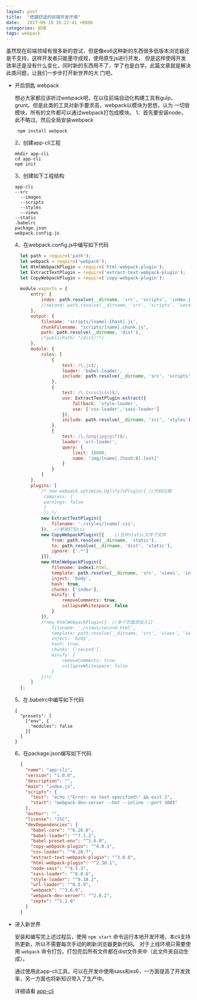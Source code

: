 ```yaml
---
layout: post
title:  "搭建舒适的前端开发环境"
date:   2017-09-18 16:22:41 +0800
categories: 前端
tags: webpack
---
```

虽然现在前端领域有很多新的尝试，但是像es6这种新的东西很多低版本浏览器还是不支持，这样开发者只能墨守成规，使用原生js进行开发，
但是这样使得开发效率还是没有什么变化，同时新的东西用不了，学了也是白学。此篇文章就是解决此类问题，让我们一步步打开新世界的大
门吧。

* 开启钥匙 webpack

  想必大家都应该听过webpack吧，在以往前端自动化构建工具有gulp，grunt。但是此类的工具对新手要求高，webpack以模块为思想，认为
  一切皆模块，所有的文件都可以通过webpack打包成模块。
  1、首先要安装node，此不略过。然后全局安装webpack
  ```
   npm install webpack
  ```
  2、创建app-cli工程
  ```
  mkdir app-cli
  cd app-cli
  npm init
  ```
  3、创建如下工程结构
  ```
  app-cli
  --src
    --images
    --scripts
    --styles
    --views
  --static
  .babelrc
  package.json
  webpack.config.js
  ```
  4、在webpack.config.js中编写如下代码
  ```javascript
    let path = require('path');
    let webpack = require('webpack');
    let HtmlWebpackPlugin = require('html-webpack-plugin');
    let ExtractTextPlugin = require('extract-text-webpack-plugin');
    let CopyWebpackPlugin = require('copy-webpack-plugin');
    
    module.exports = {
        entry: {
            index: path.resolve(__dirname, 'src', 'scripts', 'index.js'),
            //second: path.resolve(__dirname, 'src', 'scripts', 'second.js'),  //多个页面添加入口
        },
        output: {
            filename: 'scripts/[name]-[hash].js',
            chunkFilename: "scripts/[name].chunk.js",
            path: path.resolve(__dirname, 'dist'),
            /*publicPath: "/dist/"*/
        },
        module: {
            rules: [
                {
                    test: /\.js$/,
                    loader: 'babel-loader',
                    include: path.resolve(__dirname, 'src', 'scripts')
                },
                {
                    test: /\.(scss|css)$/,
                    use: ExtractTextPlugin.extract({
                        fallback: 'style-loader',
                        use: ['css-loader','sass-loader']
                    }),
                    include: path.resolve(__dirname, 'src', 'styles')
                },
                {
                    test: /\.(png|jpg|gif)$/,
                    loader: 'url-loader',
                    query: {
                        limit: 10000,
                        name: 'img/[name].[hash:8].[ext]'
                    }
                }
            ]
        },
        plugins: [
            /* new webpack.optimize.UglifyJsPlugin({ //代码压缩
             compress: {
             warnings: false
             }
             }),*/
            new ExtractTextPlugin({
                filename: './styles/[name].css',
            }),  //单独打包css
            new CopyWebpackPlugin([{    //合并static文件下文件
                from: path.resolve(__dirname, 'static'),
                to: path.resolve(__dirname, 'dist', 'static'),
                ignore: ['.*']
            }]),
            new HtmlWebpackPlugin({
                filename: index1.html,
                template: path.resolve(__dirname, 'src', 'views', 'index.html'),
                inject: 'body',
                hash: true,
                chunks: ['index'],
                minify: {
                    removeComments: true,
                    collapseWhitespace: false
                }
            }),
            /*new HtmlWebpackPlugin({  //多个页面添加入口
                filename: './views/second.html',
                template: path.resolve(__dirname, 'src', 'views', 'second.html'),
                inject: 'body',
                hash: true,
                chunks: ['second'],
                minify: {
                    removeComments: true,
                    collapseWhitespace: false
                }
            })*/
        ]
    };
  ```
  5、在.babelrc中编写如下代码
  ```
  {
    "presets": [
      ["env", {
        "modules": false
      }]
    ]
  }
  ```
  6、在package.json编写如下代码
  ```json
    {
      "name": "app-cli",
      "version": "1.0.0",
      "description": "",
      "main": "index.js",
      "scripts": {
        "test": "echo \"Error: no test specified\" && exit 1",
        "start": "webpack-dev-server --hot --inline --port 3003"
      },
      "author": "",
      "license": "ISC",
      "devDependencies": {
        "babel-core": "^6.26.0",
        "babel-loader": "^7.1.2",
        "babel-preset-env": "^1.6.0",
        "copy-webpack-plugin": "^4.0.1",
        "css-loader": "^0.28.7",
        "extract-text-webpack-plugin": "^3.0.0",
        "html-webpack-plugin": "^2.30.1",
        "node-sass": "^4.5.3",
        "sass-loader": "^6.0.6",
        "style-loader": "^0.18.2",
        "url-loader": "^0.5.9",
        "webpack": "^3.6.0",
        "webpack-dev-server": "^2.8.2",
        "zepto": "^1.2.0"
      }
    }
  ```
  
* 进入新世界
  
  安装和编写完上述过程后，使用 `npm start` 命令运行本地开发环境，本cli支持热更新，所以不需要每次手动的刷新浏览器更新代码。
  对于上线环境只需要使用 `webpack` 命令打包，打包完后所有文件都在dist文件夹中（此文件夹自动生成）。
  
  通过使用此app-cli工具，可以在开发中使用sass和es6，一方面提高了开发效率，另一方面也将新知识带入了生产中。
  
  详细请看 [app-cli](https://github.com/JackieDark/app-cli)  